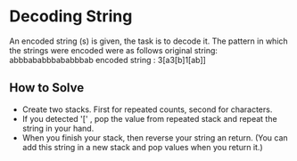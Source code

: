 ﻿
# Decoding String

An encoded string (s) is given, the task is to decode it. The pattern in which the strings were encoded were as follows
original string: abbbababbbababbbab 
encoded string : 3[a3[b]1[ab]]

## How to Solve
- Create two stacks. First for repeated counts, second for characters.
- If you detected '[' , pop the value from repeated stack and repeat the string in your hand.
- When you finish your stack, then reverse your string an return. (You can add this string in a new stack and pop values when you return it.)